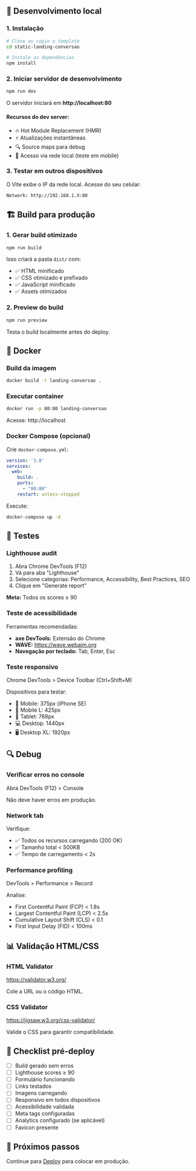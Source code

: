 ## 🚀 Desenvolvimento local

### 1. Instalação

```bash
# Clone ou copie o template
cd static-landing-conversao

# Instale as dependências
npm install
```

### 2. Iniciar servidor de desenvolvimento

```bash
npm run dev
```

O servidor iniciará em **http://localhost:80**

#### Recursos do dev server:
- 🔥 Hot Module Replacement (HMR)
- ⚡ Atualizações instantâneas
- 🔍 Source maps para debug
- 📱 Acesso via rede local (teste em mobile)

### 3. Testar em outros dispositivos

O Vite exibe o IP da rede local. Acesse do seu celular:

```
Network: http://192.168.1.X:80
```

## 🏗️ Build para produção

### 1. Gerar build otimizado

```bash
npm run build
```

Isso criará a pasta `dist/` com:
- ✅ HTML minificado
- ✅ CSS otimizado e prefixado
- ✅ JavaScript minificado
- ✅ Assets otimizados

### 2. Preview do build

```bash
npm run preview
```

Testa o build localmente antes do deploy.

## 🐳 Docker

### Build da imagem

```bash
docker build -t landing-conversao .
```

### Executar container

```bash
docker run -p 80:80 landing-conversao
```

Acesse: http://localhost

### Docker Compose (opcional)

Crie `docker-compose.yml`:

```yaml
version: '3.8'
services:
  web:
    build: .
    ports:
      - "80:80"
    restart: unless-stopped
```

Execute:

```bash
docker-compose up -d
```

## 🧪 Testes

### Lighthouse audit

1. Abra Chrome DevTools (F12)
2. Vá para aba "Lighthouse"
3. Selecione categorias: Performance, Accessibility, Best Practices, SEO
4. Clique em "Generate report"

**Meta:** Todos os scores ≥ 90

### Teste de acessibilidade

Ferramentas recomendadas:
- **axe DevTools:** Extensão do Chrome
- **WAVE:** https://wave.webaim.org
- **Navegação por teclado:** Tab, Enter, Esc

### Teste responsivo

Chrome DevTools > Device Toolbar (Ctrl+Shift+M)

Dispositivos para testar:
- 📱 Mobile: 375px (iPhone SE)
- 📱 Mobile L: 425px
- 📱 Tablet: 768px
- 💻 Desktop: 1440px
- 🖥️ Desktop XL: 1920px

## 🔍 Debug

### Verificar erros no console

Abra DevTools (F12) > Console

Não deve haver erros em produção.

### Network tab

Verifique:
- ✅ Todos os recursos carregando (200 OK)
- ✅ Tamanho total < 500KB
- ✅ Tempo de carregamento < 2s

### Performance profiling

DevTools > Performance > Record

Analise:
- First Contentful Paint (FCP) < 1.8s
- Largest Contentful Paint (LCP) < 2.5s
- Cumulative Layout Shift (CLS) < 0.1
- First Input Delay (FID) < 100ms

## 📊 Validação HTML/CSS

### HTML Validator

https://validator.w3.org/

Cole a URL ou o código HTML.

### CSS Validator

https://jigsaw.w3.org/css-validator/

Valide o CSS para garantir compatibilidade.

## 🎯 Checklist pré-deploy

- [ ] Build gerado sem erros
- [ ] Lighthouse scores ≥ 90
- [ ] Formulário funcionando
- [ ] Links testados
- [ ] Imagens carregando
- [ ] Responsivo em todos dispositivos
- [ ] Acessibilidade validada
- [ ] Meta tags configuradas
- [ ] Analytics configurado (se aplicável)
- [ ] Favicon presente

## 🚀 Próximos passos

Continue para [Deploy](./04-deploy.md) para colocar em produção.


